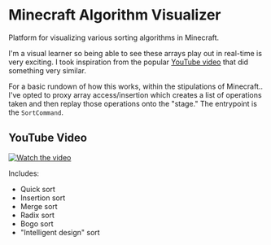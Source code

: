 # Minecraft Algorithm Visualizer

Platform for visualizing various sorting algorithms in Minecraft.  

I'm a visual learner so being able to see these arrays play out in real-time is very
exciting. I took inspiration from the popular [YouTube video](https://www.youtube.com/watch?v=kPRA0W1kECg)
that did something very similar.  

For a basic rundown of how this works, within the stipulations of Minecraft.. I've
opted to proxy array access/insertion which creates a list of operations taken and then replay
those operations onto the "stage." The entrypoint is the `SortCommand`.

## YouTube Video

[![Watch the video](https://i.ytimg.com/vi/Osr76hP-93A/hqdefault.jpg)](https://youtu.be/Osr76hP-93A)

Includes:
- Quick sort
- Insertion sort
- Merge sort
- Radix sort
- Bogo sort
- "Intelligent design" sort
